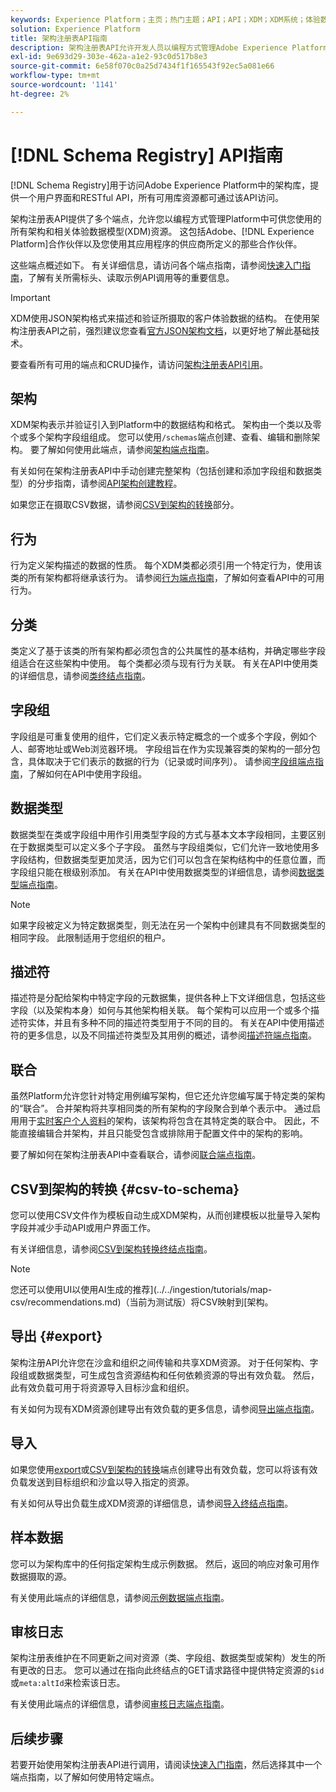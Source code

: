 ```yaml
---
keywords: Experience Platform；主页；热门主题；API；API；XDM；XDM系统；体验数据模型；体验数据模型；数据模型；数据模型；架构注册表；Schema注册表；
solution: Experience Platform
title: 架构注册表API指南
description: 架构注册表API允许开发人员以编程方式管理Adobe Experience Platform中的所有架构和相关体验数据模型(XDM)资源。 参阅本指南，了解如何使用 API 执行关键操作。
exl-id: 9e693d29-303e-462a-a1e2-93c0d517b8e3
source-git-commit: 6e58f070c0a25d7434f1f165543f92ec5a081e66
workflow-type: tm+mt
source-wordcount: '1141'
ht-degree: 2%

---
```


# [!DNL Schema Registry] API指南

[!DNL Schema Registry]用于访问Adobe Experience Platform中的架构库，提供一个用户界面和RESTful API，所有可用库资源都可通过该API访问。

架构注册表API提供了多个端点，允许您以编程方式管理Platform中可供您使用的所有架构和相关体验数据模型(XDM)资源。 这包括Adobe、[!DNL Experience Platform]合作伙伴以及您使用其应用程序的供应商所定义的那些合作伙伴。

这些端点概述如下。 有关详细信息，请访问各个端点指南，请参阅[快速入门指南](./getting-started.md)，了解有关所需标头、读取示例API调用等的重要信息。

>[!IMPORTANT]
>
>XDM使用JSON架构格式来描述和验证所摄取的客户体验数据的结构。 在使用架构注册表API之前，强烈建议您查看[官方JSON架构文档](https://json-schema.org/)，以更好地了解此基础技术。

要查看所有可用的端点和CRUD操作，请访问[架构注册表API引用](https://www.adobe.io/experience-platform-apis/references/schema-registry/)。

## 架构

XDM架构表示并验证引入到Platform中的数据结构和格式。 架构由一个类以及零个或多个架构字段组组成。 您可以使用`/schemas`端点创建、查看、编辑和删除架构。 要了解如何使用此端点，请参阅[架构端点指南](./schemas.md)。

有关如何在架构注册表API中手动创建完整架构（包括创建和添加字段组和数据类型）的分步指南，请参阅[API架构创建教程](../tutorials/create-schema-api.md)。

如果您正在摄取CSV数据，请参阅[CSV到架构的转换](#csv-to-schema)部分。

## 行为

行为定义架构描述的数据的性质。 每个XDM类都必须引用一个特定行为，使用该类的所有架构都将继承该行为。 请参阅[行为端点指南](./behaviors.md)，了解如何查看API中的可用行为。

## 分类

类定义了基于该类的所有架构都必须包含的公共属性的基本结构，并确定哪些字段组适合在这些架构中使用。 每个类都必须与现有行为关联。 有关在API中使用类的详细信息，请参阅[类终结点指南](./classes.md)。

## 字段组

字段组是可重复使用的组件，它们定义表示特定概念的一个或多个字段，例如个人、邮寄地址或Web浏览器环境。 字段组旨在作为实现兼容类的架构的一部分包含，具体取决于它们表示的数据的行为（记录或时间序列）。 请参阅[字段组端点指南](./field-groups.md)，了解如何在API中使用字段组。

## 数据类型

数据类型在类或字段组中用作引用类型字段的方式与基本文本字段相同，主要区别在于数据类型可以定义多个子字段。 虽然与字段组类似，它们允许一致地使用多字段结构，但数据类型更加灵活，因为它们可以包含在架构结构中的任意位置，而字段组只能在根级别添加。 有关在API中使用数据类型的详细信息，请参阅[数据类型端点指南](./data-types.md)。

>[!NOTE]
>
>如果字段被定义为特定数据类型，则无法在另一个架构中创建具有不同数据类型的相同字段。 此限制适用于您组织的租户。

## 描述符

描述符是分配给架构中特定字段的元数据集，提供各种上下文详细信息，包括这些字段（以及架构本身）如何与其他架构相关联。 每个架构可以应用一个或多个描述符实体，并且有多种不同的描述符类型用于不同的目的。 有关在API中使用描述符的更多信息，以及不同描述符类型及其用例的概述，请参阅[描述符端点指南](./descriptors.md)。

## 联合

虽然Platform允许您针对特定用例编写架构，但它还允许您编写属于特定类的架构的“联合”。 合并架构将共享相同类的所有架构的字段聚合到单个表示中。 通过启用用于[实时客户个人资料](../../profile/home.md)的架构，该架构将包含在其特定类的联合中。 因此，不能直接编辑合并架构，并且只能受包含或排除用于配置文件中的架构的影响。

要了解如何在架构注册表API中查看联合，请参阅[联合端点指南](./unions.md)。

## CSV到架构的转换 {#csv-to-schema}

您可以使用CSV文件作为模板自动生成XDM架构，从而创建模板以批量导入架构字段并减少手动API或用户界面工作。

有关详细信息，请参阅[CSV到架构转换终结点指南](./export.md)。

>[!NOTE]
>
>您还可以使用UI以使用AI生成的推荐](../../ingestion/tutorials/map-csv/recommendations.md)（当前为测试版）将CSV映射到[架构。

## 导出 {#export}

架构注册API允许您在沙盒和组织之间传输和共享XDM资源。 对于任何架构、字段组或数据类型，可生成包含资源结构和任何依赖资源的导出有效负载。 然后，此有效负载可用于将资源导入目标沙盒和组织。

有关如何为现有XDM资源创建导出有效负载的更多信息，请参阅[导出端点指南](./export.md)。

## 导入

如果您使用[export](#export)或[CSV到架构的转换](./import.md)端点创建导出有效负载，您可以将该有效负载发送到目标组织和沙盒以导入指定的资源。

有关如何从导出负载生成XDM资源的详细信息，请参阅[导入终结点指南](./export.md)。

## 样本数据

您可以为架构库中的任何指定架构生成示例数据。 然后，返回的响应对象可用作数据摄取的源。

有关使用此端点的详细信息，请参阅[示例数据端点指南](./sample-data.md)。

## 审核日志

架构注册表维护在不同更新之间对资源（类、字段组、数据类型或架构）发生的所有更改的日志。 您可以通过在指向此终结点的GET请求路径中提供特定资源的`$id`或`meta:altId`来检索该日志。

有关使用此端点的详细信息，请参阅[审核日志端点指南](./audit-log.md)。

## 后续步骤

若要开始使用架构注册表API进行调用，请阅读[快速入门指南](./getting-started.md)，然后选择其中一个端点指南，以了解如何使用特定端点。
